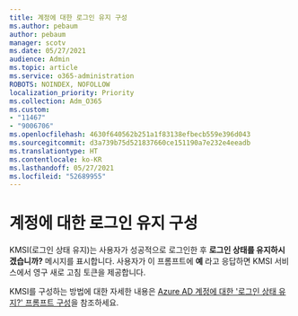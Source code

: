 ```yaml
---
title: 계정에 대한 로그인 유지 구성
ms.author: pebaum
author: pebaum
manager: scotv
ms.date: 05/27/2021
audience: Admin
ms.topic: article
ms.service: o365-administration
ROBOTS: NOINDEX, NOFOLLOW
localization_priority: Priority
ms.collection: Adm_O365
ms.custom:
- "11467"
- "9006706"
ms.openlocfilehash: 4630f640562b251a1f83138efbecb559e396d043
ms.sourcegitcommit: d3a739b75d521837660ce151190a7e232e4eeadb
ms.translationtype: HT
ms.contentlocale: ko-KR
ms.lasthandoff: 05/27/2021
ms.locfileid: "52689955"
---
```

# <a name="configure-stay-signed-in-for-accounts"></a>계정에 대한 로그인 유지 구성

KMSI(로그인 상태 유지)는 사용자가 성공적으로 로그인한 후 **로그인 상태를 유지하시겠습니까?** 메시지를 표시합니다. 사용자가 이 프롬프트에 **예** 라고 응답하면 KMSI 서비스에서 영구 새로 고침 토큰을 제공합니다. 

KMSI를 구성하는 방법에 대한 자세한 내용은 [Azure AD 계정에 대한 '로그인 상태 유지?' 프롬프트 구성](/azure/active-directory/fundamentals/keep-me-signed-in)을 참조하세요.